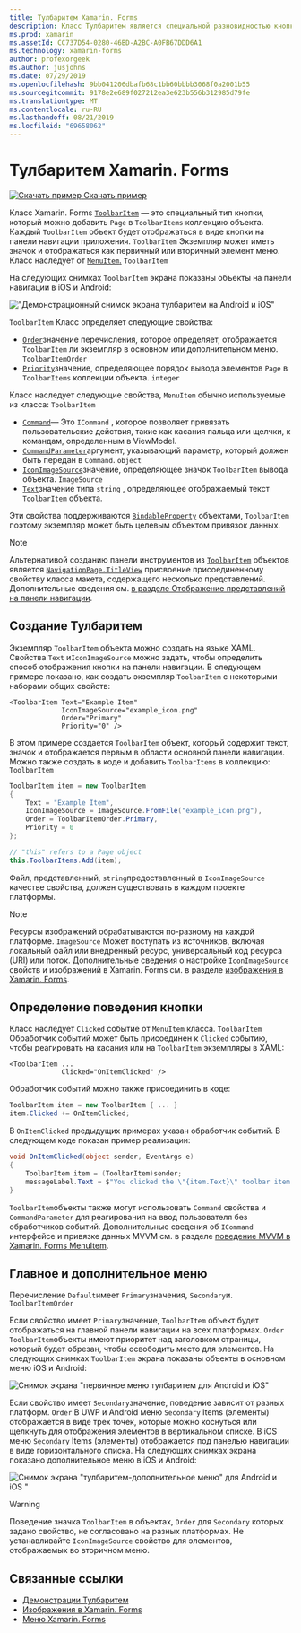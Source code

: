 ```yaml
---
title: Тулбаритем Xamarin. Forms
description: Класс Тулбаритем является специальной разновидностью кнопки, используемой на панели навигации приложения.
ms.prod: xamarin
ms.assetId: CC737D54-0280-46BD-A2BC-A0FB67DDD6A1
ms.technology: xamarin-forms
author: profexorgeek
ms.author: jusjohns
ms.date: 07/29/2019
ms.openlocfilehash: 9bb041206dbafb68c1bb60bbbb3068f0a2001b55
ms.sourcegitcommit: 9178e2e689f027212ea3e623b556b312985d79fe
ms.translationtype: MT
ms.contentlocale: ru-RU
ms.lasthandoff: 08/21/2019
ms.locfileid: "69658062"
---
```

# <a name="xamarinforms-toolbaritem"></a>Тулбаритем Xamarin. Forms

[![Скачать пример](~/media/shared/download.png) Скачать пример](https://docs.microsoft.com/en-us/samples/xamarin/xamarin-forms-samples/userinterface-toolbaritem/)

Класс Xamarin. Forms [`ToolbarItem`](xref:Xamarin.Forms.ToolbarItem) — это специальный тип кнопки, который можно добавить `Page` в `ToolbarItems` коллекцию объекта. Каждый `ToolbarItem` объект будет отображаться в виде кнопки на панели навигации приложения. `ToolbarItem` Экземпляр может иметь значок и отображаться как первичный или вторичный элемент меню. Класс наследует от [`MenuItem`.](xref:Xamarin.Forms.MenuItem) `ToolbarItem`

На следующих снимках `ToolbarItem` экрана показаны объекты на панели навигации в iOS и Android:

!["Демонстрационный снимок экрана тулбаритем на Android и iOS"](toolbaritem-images/toolbaritem-device-screenshot.png "Демонстрационный снимок экрана тулбаритем на устройствах Android и iOS")

`ToolbarItem` Класс определяет следующие свойства:

* [`Order`](xref:Xamarin.Forms.ToolbarItem.Order)значение перечисления, которое определяет, отображается `ToolbarItem` ли экземпляр в основном или дополнительном меню. `ToolbarItemOrder`
* [`Priority`](xref:Xamarin.Forms.ToolbarItem.Priority)значение, определяющее порядок вывода элементов `Page` в `ToolbarItems` коллекции объекта. `integer`

Класс наследует следующие свойства, `MenuItem` обычно используемые из класса: `ToolbarItem`

* [`Command`](xref:Xamarin.Forms.MenuItem.Command)— Это `ICommand` , которое позволяет привязать пользовательские действия, такие как касания пальца или щелчки, к командам, определенным в ViewModel.
* [`CommandParameter`](xref:Xamarin.Forms.MenuItem.CommandParameter)аргумент, указывающий параметр, который должен быть передан в `Command`. `object`
* [`IconImageSource`](xref:Xamarin.Forms.MenuItem.IconImageSource)значение, определяющее значок `ToolbarItem` вывода объекта. `ImageSource`
* [`Text`](xref:Xamarin.Forms.MenuItem.Text)значение типа `string` , определяющее отображаемый текст `ToolbarItem` объекта.

Эти свойства поддерживаются [`BindableProperty`](xref:Xamarin.Forms.BindableProperty) объектами, `ToolbarItem` поэтому экземпляр может быть целевым объектом привязок данных.

> [!NOTE]
> Альтернативой созданию панели инструментов из [`ToolbarItem`](xref:Xamarin.Forms.ToolbarItem) объектов является [`NavigationPage.TitleView`](xref:Xamarin.Forms.NavigationPage.TitleViewProperty) присвоение присоединенному свойству класса макета, содержащего несколько представлений. Дополнительные сведения см. [в разделе Отображение представлений на панели навигации](~/xamarin-forms/app-fundamentals/navigation/hierarchical.md#displaying-views-in-the-navigation-bar).

## <a name="create-a-toolbaritem"></a>Создание Тулбаритем

Экземпляр `ToolbarItem` объекта можно создать на языке XAML. Свойства `Text` и`IconImageSource` можно задать, чтобы определить способ отображения кнопки на панели навигации. В следующем примере показано, как создать экземпляр `ToolbarItem` с некоторыми наборами общих свойств:

```xaml
<ToolbarItem Text="Example Item"
             IconImageSource="example_icon.png"
             Order="Primary"
             Priority="0" />
```

В этом примере создается `ToolbarItem` объект, который содержит текст, значок и отображается первым в области основной панели навигации. Можно также создать в коде и добавить `ToolbarItems` в коллекцию: `ToolbarItem`

```csharp
ToolbarItem item = new ToolbarItem
{
    Text = "Example Item",
    IconImageSource = ImageSource.FromFile("example_icon.png"),
    Order = ToolbarItemOrder.Primary,
    Priority = 0
};

// "this" refers to a Page object
this.ToolbarItems.Add(item);
```

Файл, представленный, `string`предоставленный в `IconImageSource` качестве свойства, должен существовать в каждом проекте платформы.

> [!NOTE]
> Ресурсы изображений обрабатываются по-разному на каждой платформе. `ImageSource` Может поступать из источников, включая локальный файл или внедренный ресурс, универсальный код ресурса (URI) или поток. Дополнительные сведения о настройке `IconImageSource` свойств и изображений в Xamarin. Forms см. в разделе [изображения в Xamarin. Forms](~/xamarin-forms/user-interface/images.md).

## <a name="define-button-behavior"></a>Определение поведения кнопки

Класс наследует `Clicked` событие от `MenuItem` класса. `ToolbarItem` Обработчик событий может быть присоединен к `Clicked` событию, чтобы реагировать на касания или на `ToolbarItem` экземпляры в XAML:

```xaml
<ToolbarItem ...
             Clicked="OnItemClicked" />
```

Обработчик событий можно также присоединить в коде:

```csharp
ToolbarItem item = new ToolbarItem { ... }
item.Clicked += OnItemClicked;
```

В `OnItemClicked` предыдущих примерах указан обработчик событий. В следующем коде показан пример реализации:

```csharp
void OnItemClicked(object sender, EventArgs e)
{
    ToolbarItem item = (ToolbarItem)sender;
    messageLabel.Text = $"You clicked the \"{item.Text}\" toolbar item.";
}
```

`ToolbarItem`объекты также могут использовать `Command` свойства и `CommandParameter` для реагирования на ввод пользователя без обработчиков событий. Дополнительные сведения об `ICommand` интерфейсе и привязке данных MVVM см. в разделе [поведение MVVM в Xamarin. Forms MenuItem](~/xamarin-forms/user-interface/menuitem.md#define-menuitem-behavior-with-mvvm).

## <a name="primary-and-secondary-menus"></a>Главное и дополнительное меню

Перечисление `Default`имеет `Primary`значения, `Secondary`и. `ToolbarItemOrder`

Если свойство имеет `Primary`значение, `ToolbarItem` объект будет отображаться на главной панели навигации на всех платформах. `Order` `ToolbarItem`объекты имеют приоритет над заголовком страницы, который будет обрезан, чтобы освободить место для элементов. На следующих снимках `ToolbarItem` экрана показаны объекты в основном меню iOS и Android:

![Снимок экрана "первичное меню тулбаритем для Android и iOS"](toolbaritem-images/toolbaritem-primary-menu.png "Снимок экрана основного меню тулбаритем на устройствах Android и iOS")

Если свойство имеет `Secondary`значение, поведение зависит от разных платформ. `Order` В UWP и Android меню `Secondary` Items (элементы) отображается в виде трех точек, которые можно коснуться или щелкнуть для отображения элементов в вертикальном списке. В iOS меню `Secondary` Items (элементы) отображается под панелью навигации в виде горизонтального списка. На следующих снимках экрана показано дополнительное меню в iOS и Android:

![Снимок экрана "тулбаритем-дополнительное меню" для Android и iOS "](toolbaritem-images/toolbaritem-secondary-menu.png "Снимок экрана дополнительного меню тулбаритем в Android и iOS")

> [!WARNING]
> Поведение значка `ToolbarItem` в объектах, `Order` для `Secondary` которых задано свойство, не согласовано на разных платформах. Не устанавливайте `IconImageSource` свойство для элементов, отображаемых во вторичном меню.

## <a name="related-links"></a>Связанные ссылки

* [Демонстрации Тулбаритем](https://docs.microsoft.com/en-us/samples/xamarin/xamarin-forms-samples/userinterface-toolbaritem/)
* [Изображения в Xamarin. Forms](~/xamarin-forms/user-interface/images.md)
* [Меню Xamarin. Forms](~/xamarin-forms/user-interface/menuitem.md)